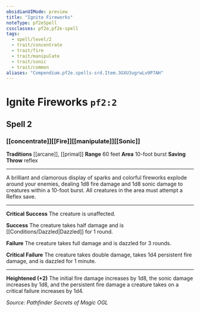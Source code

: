 ```yaml
---
obsidianUIMode: preview
title: "Ignite Fireworks"
noteType: pf2eSpell
cssclasses: pf2e,pf2e-spell
tags:
  - spell/level/2
  - trait/concentrate
  - trait/fire
  - trait/manipulate
  - trait/sonic
  - trait/common
aliases: "Compendium.pf2e.spells-srd.Item.3GXU3ugrwLv0P7AH" 
---
```

# Ignite Fireworks  `pf2:2`  
## Spell 2
### [[concentrate]][[Fire]][[manipulate]][[Sonic]]
**Traditions** [[arcane]], [[primal]]
**Range** 60 feet
**Area** 10-foot burst
**Saving Throw**  reflex
* * * 
A brilliant and clamorous display of sparks and colorful fireworks explode around your enemies, dealing 1d8 fire damage and 1d8 sonic damage to creatures within a 10-foot burst. All creatures in the area must attempt a Reflex save.

* * *

**Critical Success** The creature is unaffected.

**Success** The creature takes half damage and is [[Conditions/Dazzled|Dazzled]] for 1 round.

**Failure** The creature takes full damage and is dazzled for 3 rounds.

**Critical Failure** The creature takes double damage, takes 1d4 persistent fire damage, and is dazzled for 1 minute.

* * *

**Heightened (+2)** The initial fire damage increases by 1d8, the sonic damage increases by 1d8, and the persistent fire damage a creature takes on a critical failure increases by 1d4.

*Source: Pathfinder Secrets of Magic*
*OGL*